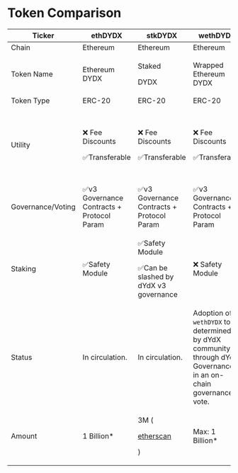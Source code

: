 # Token Comparison

| Ticker            | ethDYDX                                    | stkDYDX                                                                                                                 | wethDYDX                                                                                                          | DYDX                                                                                   |
| ----------------- | ------------------------------------------ | ----------------------------------------------------------------------------------------------------------------------- | ----------------------------------------------------------------------------------------------------------------- | -------------------------------------------------------------------------------------- |
| Chain             | Ethereum                                   | Ethereum                                                                                                                | Ethereum                                                                                                          | dYdX Chain                                                                             |
| Token Name        | Ethereum DYDX                              | <p>Staked</p><p>DYDX</p>                                                                                                | Wrapped Ethereum DYDX                                                                                             | DYDX                                                                                   |
| Token Type        | ERC-20                                     | ERC-20                                                                                                                  | ERC-20                                                                                                            | Custom                                                                                 |
| Utility           | <p>❌ Fee Discounts</p><p>✅Transferable</p> | <p>❌ Fee Discounts</p><p>✅Transferable</p>                                                                              | <p>❌ Fee Discounts</p><p>✅Transferable</p>                                                                        | <p>✅<code>DYDX</code>-denominated Transaction / Chain Gas Fees</p><p>✅Transferable</p> |
| Governance/Voting | ✅v3 Governance Contracts + Protocol Param  | ✅v3 Governance Contracts + Protocol Param                                                                               | ✅v3 Governance Contracts + Protocol Param                                                                         | ✅ dYdX Chain Protocol Parameters + x/gov module                                        |
| Staking           | ✅Safety Module                             | <p>✅Safety Module</p><p>✅Can be slashed by dYdX v3 governance</p>                                                       | ❌ Safety Module                                                                                                   | ✅ dYdX Chain Validators                                                                |
| Status            | In circulation.                            | In circulation.                                                                                                         | Adoption of `wethDYDX` to be determined by dYdX community through dYdX Governance in an on-chain governance vote. | <p>​</p><p>dYdX Chain validators to mint DYDX on the dYdX Chain</p>                    |
| Amount            | 1 Billion\*                                | <p>3M (</p><p><a href="https://etherscan.io/token/0x65f7ba4ec257af7c55fd5854e5f6356bbd0fb8ec">etherscan</a></p><p>)</p> | Max: 1 Billion\*                                                                                                  | 1 Billion\*                                                                            |
